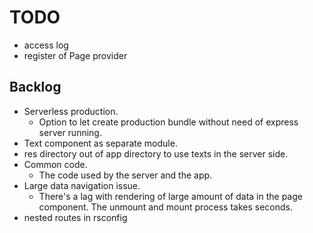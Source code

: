 # TODO
- access log
- register of Page provider

## Backlog
- Serverless production.
	- Option to let create production bundle without need of express server running.
- Text component as separate module.
- res directory out of app directory to use texts in the server side.
- Common code.
	- The code used by the server and the app.
- Large data navigation issue.
	- There's a lag with rendering of large amount of data in the page component. The unmount and mount process takes seconds.
- nested routes in rsconfig